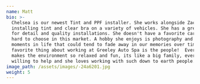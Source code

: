 ```yaml
---
name: Matt
bio: >-
  Chelsea is our newest Tint and PPF installer. She works alongside Zack daily,
  installing tint and clear bra on a variety of vehicles. She has a great eye
  for detail and quality installations. She doesn't have a favorite car, its too
  hard to choose in this market. A hobby she enjoys is photography and capturing
  moments in life that could tend to fade away in our memories over time. Her
  favorite thing about working at Greeley Auto Spa is the people!  Everyone
  makes the environment so relaxed and fun, its like a big family, everyone is
  willing to help and she loves working with such down to earth people.
image_path: /assets/images/-24a6201.jpg
weight: 5
---
```

